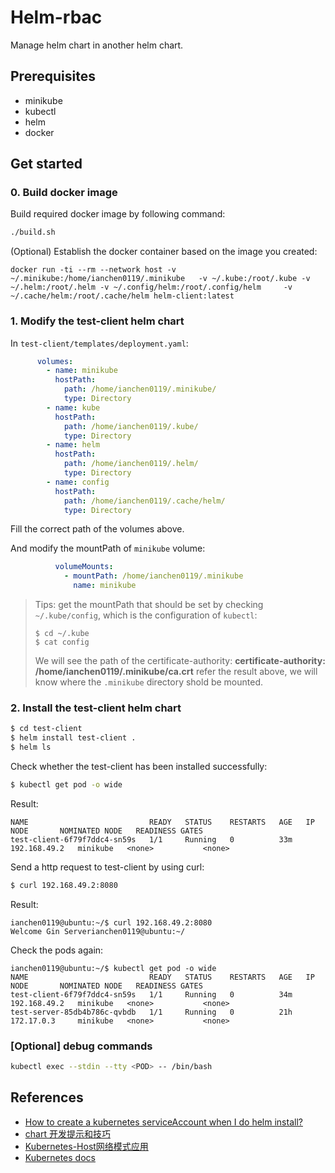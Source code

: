 # Helm-rbac

Manage helm chart in another helm chart.

## Prerequisites
- minikube
- kubectl
- helm
- docker
## Get started

### 0. Build docker image

Build required docker image by following command:
```sh
./build.sh
```

(Optional) Establish the docker container based on the image you created:
```
docker run -ti --rm --network host -v ~/.minikube:/home/ianchen0119/.minikube   -v ~/.kube:/root/.kube -v ~/.helm:/root/.helm -v ~/.config/helm:/root/.config/helm     -v ~/.cache/helm:/root/.cache/helm helm-client:latest
```

### 1. Modify the test-client helm chart

In `test-client/templates/deployment.yaml`:
```yaml
      volumes:
        - name: minikube
          hostPath:
            path: /home/ianchen0119/.minikube/
            type: Directory
        - name: kube
          hostPath:
            path: /home/ianchen0119/.kube/
            type: Directory
        - name: helm
          hostPath:
            path: /home/ianchen0119/.helm/
            type: Directory
        - name: config
          hostPath:
            path: /home/ianchen0119/.cache/helm/
            type: Directory
```

Fill the correct path of the volumes above.

And modify the mountPath of `minikube` volume:
```yaml
          volumeMounts:
            - mountPath: /home/ianchen0119/.minikube
              name: minikube
```

> Tips: get the mountPath that should be set by checking `~/.kube/config`, which is the configuration of `kubectl`:
> ```
> $ cd ~/.kube
> $ cat config
> ```
> We will see the path of the certificate-authority:
> **certificate-authority: /home/ianchen0119/.minikube/ca.crt**
> refer the result above, we will know where the `.minikube` directory shold be mounted.

### 2. Install the test-client helm chart

```sh
$ cd test-client
$ helm install test-client .
$ helm ls
```

Check whether the test-client has been installed successfully:
```sh
$ kubectl get pod -o wide
```
Result:
```
NAME                           READY   STATUS    RESTARTS   AGE   IP             NODE       NOMINATED NODE   READINESS GATES
test-client-6f79f7ddc4-sn59s   1/1     Running   0          33m   192.168.49.2   minikube   <none>           <none>
```
Send a http request to test-client by using curl:
```sh
$ curl 192.168.49.2:8080
```
Result:
```
ianchen0119@ubuntu:~/$ curl 192.168.49.2:8080
Welcome Gin Serverianchen0119@ubuntu:~/
```
Check the pods again:
```
ianchen0119@ubuntu:~/$ kubectl get pod -o wide
NAME                           READY   STATUS    RESTARTS   AGE   IP             NODE       NOMINATED NODE   READINESS GATES
test-client-6f79f7ddc4-sn59s   1/1     Running   0          34m   192.168.49.2   minikube   <none>           <none>
test-server-85db4b786c-qvbdb   1/1     Running   0          21h   172.17.0.3     minikube   <none>           <none>
```

### [Optional] debug commands

```sh
kubectl exec --stdin --tty <POD> -- /bin/bash
```

## References
- [How to create a kubernetes serviceAccount when I do helm install?](https://stackoverflow.com/questions/72504732/how-to-create-a-kubernetes-serviceaccount-when-i-do-helm-install)
- [chart 开发提示和技巧](https://helm.sh/zh/docs/howto/charts_tips_and_tricks/)
- [Kubernetes-Host网络模式应用](https://www.cnblogs.com/zhenyuyaodidiao/p/6739099.html)
- [Kubernetes docs](https://kubernetes.io/docs/concepts/storage/volumes/)